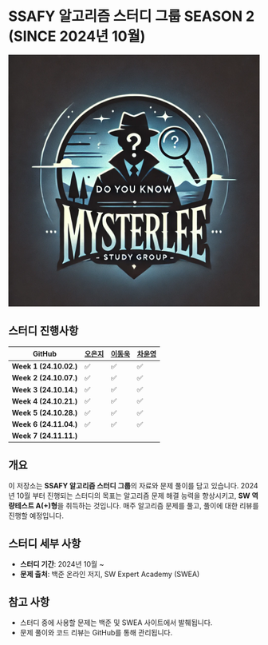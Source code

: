 # SSAFY 알고리즘 스터디 그룹 SEASON 2 (SINCE 2024년 10월)

![이미지](./mysterlee.png)

## 스터디 진행사항

| **GitHub**             | **[오은지](https://github.com/oille12/MysterLee2)** | **[이동욱](https://github.com/2Ludy/MysterLee)** | **[차윤영](https://github.com/yuncof/MysterLee2)** |
| ---------------------- | --------------------------------------------------- | ------------------------------------------------ | -------------------------------------------------- |
| **Week 1 (24.10.02.)** | ✅                                                  | ✅                                               | ✅                                                 |
| **Week 2 (24.10.07.)** | ✅                                                  | ✅                                               | ✅                                                 |
| **Week 3 (24.10.14.)** | ✅                                                  | ✅                                               | ✅                                                 |
| **Week 4 (24.10.21.)** | ✅                                                  | ✅                                               | ✅                                                 |
| **Week 5 (24.10.28.)** | ✅                                                  | ✅                                               | ✅                                                 |
| **Week 6 (24.11.04.)** | ✅                                                  | ✅                                               | ✅                                                 |
| **Week 7 (24.11.11.)** |                                                     |                                                  |                                                    |

## 개요

이 저장소는 **SSAFY 알고리즘 스터디 그룹**의 자료와 문제 풀이를 담고 있습니다. 2024년 10월 부터 진행되는 스터디의 목표는 알고리즘 문제 해결 능력을 향상시키고, **SW 역량테스트 A(+)형**을 취득하는 것입니다. 매주 알고리즘 문제를 풀고, 풀이에 대한 리뷰를 진행할 예정입니다.

## 스터디 세부 사항

- **스터디 기간**: 2024년 10월 ~
- **문제 출처**: 백준 온라인 저지, SW Expert Academy (SWEA)

## 참고 사항

- 스터디 중에 사용할 문제는 백준 및 SWEA 사이트에서 발췌됩니다.
- 문제 풀이와 코드 리뷰는 GitHub를 통해 관리됩니다.

